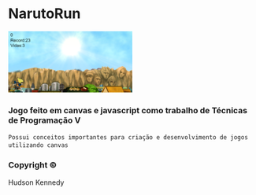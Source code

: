 # NarutoRun

<p align="left"><img width=50% src="img/Nr.png"></p>


### Jogo feito em canvas e javascript como trabalho de Técnicas de Programação V

```
Possui conceitos importantes para criação e desenvolvimento de jogos utilizando canvas
```

### Copyright ©

Hudson Kennedy


